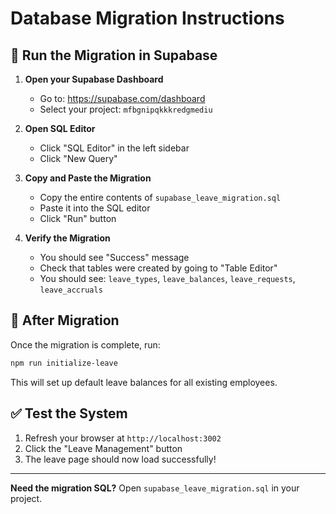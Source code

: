 # Database Migration Instructions

## 🚀 Run the Migration in Supabase

1. **Open your Supabase Dashboard**
   - Go to: https://supabase.com/dashboard
   - Select your project: `mfbgnipqkkkredgmediu`

2. **Open SQL Editor**
   - Click "SQL Editor" in the left sidebar
   - Click "New Query"

3. **Copy and Paste the Migration**
   - Copy the entire contents of `supabase_leave_migration.sql`
   - Paste it into the SQL editor
   - Click "Run" button

4. **Verify the Migration**
   - You should see "Success" message
   - Check that tables were created by going to "Table Editor"
   - You should see: `leave_types`, `leave_balances`, `leave_requests`, `leave_accruals`

## 🔄 After Migration

Once the migration is complete, run:

```bash
npm run initialize-leave
```

This will set up default leave balances for all existing employees.

## ✅ Test the System

1. Refresh your browser at `http://localhost:3002`
2. Click the "Leave Management" button
3. The leave page should now load successfully!

---

**Need the migration SQL?** Open `supabase_leave_migration.sql` in your project.
